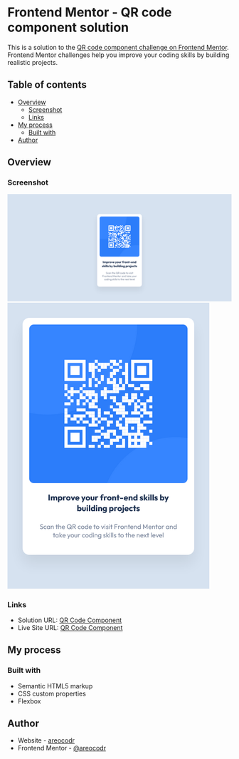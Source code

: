 # Frontend Mentor - QR code component solution

This is a solution to the [QR code component challenge on Frontend Mentor](https://www.frontendmentor.io/challenges/qr-code-component-iux_sIO_H). Frontend Mentor challenges help you improve your coding skills by building realistic projects. 

## Table of contents
- [Overview](#overview)
  - [Screenshot](#screenshot)
  - [Links](#links)
- [My process](#my-process)
  - [Built with](#built-with)
- [Author](#author)

## Overview

### Screenshot

![](./Screenshot_desktop.png)
![](./Screenshot_mobile.png)

### Links

- Solution URL: [QR Code Component](https://qrcode-component-practice.netlify.app/)
- Live Site URL: [QR Code Component](https://qrcode-component-practice.netlify.app/)
## My process

### Built with

- Semantic HTML5 markup
- CSS custom properties
- Flexbox

## Author

- Website - [areocodr](hhttps://app.netlify.com/teams/areocodr/overview)
- Frontend Mentor - [@areocodr](https://www.frontendmentor.io/profile/areocodr)
